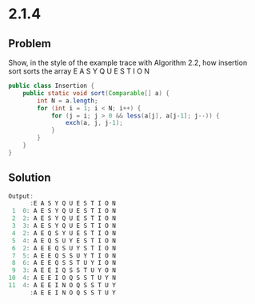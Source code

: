 # 2.1.4

## Problem

Show, in the style of the example trace with Algorithm 2.2, how insertion sort sorts the array E A S Y Q U E S T I O N

```java
public class Insertion {
    public static void sort(Comparable[] a) {
        int N = a.length;
        for (int i = 1; i < N; i++) {
            for (j = i; j > 0 && less(a[j], a[j-1]; j--)) {
                exch(a, j, j-1);
            }
        }
    }
}
```

## Solution

```java
Output:
      :E A S Y Q U E S T I O N
 1  0: A E S Y Q U E S T I O N
 2  2: A E S Y Q U E S T I O N
 3  3: A E S Y Q U E S T I O N
 4  2: A E Q S Y U E S T I O N
 5  4: A E Q S U Y E S T I O N
 6  2: A E E Q S U Y S T I O N
 7  5: A E E Q S S U Y T I O N
 8  6: A E E Q S S T U Y I O N
 9  3: A E E I Q S S T U Y O N
10  4: A E E I O Q S S T U Y N
11  4: A E E I N O Q S S T U Y
      :A E E I N O Q S S T U Y
```

